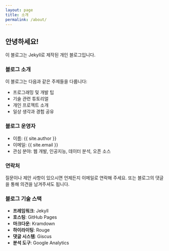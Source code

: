 ```yaml
---
layout: page
title: 소개
permalink: /about/
---
```


## 안녕하세요! 

이 블로그는 Jekyll로 제작된 개인 블로그입니다.

### 블로그 소개

이 블로그는 다음과 같은 주제들을 다룹니다:

- 프로그래밍 및 개발 팁
- 기술 관련 튜토리얼
- 개인 프로젝트 소개
- 일상 생각과 경험 공유

### 블로그 운영자

- 이름: {{ site.author }}
- 이메일: {{ site.email }}
- 관심 분야: 웹 개발, 인공지능, 데이터 분석, 오픈 소스

### 연락처

질문이나 제안 사항이 있으시면 언제든지 이메일로 연락해 주세요.
또는 블로그의 댓글을 통해 의견을 남겨주셔도 됩니다.

### 블로그 기술 스택

- **프레임워크**: Jekyll
- **호스팅**: GitHub Pages
- **마크다운**: Kramdown
- **하이라이팅**: Rouge
- **댓글 시스템**: Giscus
- **분석 도구**: Google Analytics 